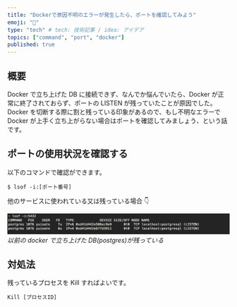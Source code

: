 ```yaml
---
title: "Dockerで原因不明のエラーが発生したら、ポートを確認してみよう"
emoji: "👻"
type: "tech" # tech: 技術記事 / idea: アイデア
topics: ["command", "port", "docker"]
published: true
---
```


## 概要

Docker で立ち上げた DB に接続できず、なんでか悩んでいたら、Docker が正常に終了されておらず、ポートの LISTEN が残っていたことが原因でした。
Docker を切断する際に割と残っている印象があるので、もし不明なエラーで Docker が上手く立ち上がらない場合はポートを確認してみましょう、という話です。

## ポートの使用状況を確認する

以下のコマンドで確認ができます。

```shell
$ lsof -i:[ポート番号]
```

他のサービスに使われている又は残っている場合 👇

![lsof image](/images/lsof_port.png)
_以前の docker で立ち上げた DB(postgres)が残っている_

## 対処法

残っているプロセスを Kill すればよいです。

```shell
Kill [プロセスID]
```
